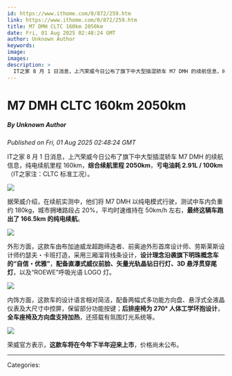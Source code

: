 ```yaml
---
id: https://www.ithome.com/0/872/259.htm
link: https://www.ithome.com/0/872/259.htm
title: M7 DMH CLTC 160km 2050km
date: Fri, 01 Aug 2025 02:48:24 GMT
author: Unknown Author
keywords: 
image: 
images: 
description: >
  IT之家 8 月 1 日消息，上汽荣威今日公布了旗下中大型插混轿车 M7 DMH 的续航信息，纯电续航里程 160km，综合续航里程 2050km，亏电油耗 2.91L / 100km（IT之家注：CLTC 标准工况）。据荣威介绍，在续航实测中，他们将 M7 DMH 以纯电模式行驶，测试中车内负重约 180kg，城市拥堵路段占 20%，平均时速维持在 50km/h 左右，最终这辆车跑出了 166.5km 的纯电续航。外形方面，这款车由布加迪威龙超跑缔造者、前奥迪外形首席设计师、劳斯莱斯设计师约瑟夫・卡班打造，采用三厢溜背线条设计，设计理念沿袭旗下明珠概念车的“自信・优雅”，配备直瀑式威仪前脸、矢量光轨晶钻日行灯、3D 悬浮贯穿尾灯，以及“ROEWE”呼吸光语 LOGO 灯。内饰方面，这款车的设计语言相对简洁，配备两幅式多功能方向盘、悬浮式全液晶仪表及大尺寸中控屏，保留部分功能按键；后排座椅为 270° 人体工学环抱设计，全车座椅及方向盘支持加热，还搭载有氛围灯光系统等。荣威官方表示，这款车将在今年下半年迎来上市，价格尚未公布。
---
```

# M7 DMH CLTC 160km 2050km
##### By Unknown Author
_Published on Fri, 01 Aug 2025 02:48:24 GMT_

IT之家 8 月 1 日消息，上汽荣威今日公布了旗下中大型插混轿车 M7 DMH 的续航信息，纯电续航里程 160km，**综合续航里程 2050km**，**亏电油耗 2.91L / 100km**（IT之家注：CLTC 标准工况）。

![](https://img.ithome.com/newsuploadfiles/2025/8/8f3ddff3-d9b5-40fc-82a7-90cb97174bd2.png?x-bce-process=image/format,f_auto)

据荣威介绍，在续航实测中，他们将 M7 DMH 以纯电模式行驶，测试中车内负重约 180kg，城市拥堵路段占 20%，平均时速维持在 50km/h 左右，**最终这辆车跑出了 166.5km 的纯电续航**。

![](https://img.ithome.com/newsuploadfiles/2025/8/a148f68b-b7e3-4f7a-a652-c8c06100046e.jpg?x-bce-process=image/format,f_auto)

外形方面，这款车由布加迪威龙超跑缔造者、前奥迪外形首席设计师、劳斯莱斯设计师约瑟夫・卡班打造，采用三厢溜背线条设计，**设计理念沿袭旗下明珠概念车的“自信・优雅”**，**配备直瀑式威仪前脸、矢量光轨晶钻日行灯、3D 悬浮贯穿尾灯**，以及“ROEWE”呼吸光语 LOGO 灯。

![](https://img.ithome.com/newsuploadfiles/2025/8/347144ba-0a3f-4e7d-89c9-02b512e4de93.jpg?x-bce-process=image/format,f_auto)

内饰方面，这款车的设计语言相对简洁，配备两幅式多功能方向盘、悬浮式全液晶仪表及大尺寸中控屏，保留部分功能按键；**后排座椅为 270° 人体工学环抱设计**，**全车座椅及方向盘支持加热**，还搭载有氛围灯光系统等。

![](https://img.ithome.com/newsuploadfiles/2025/8/39de4fc8-a893-44d0-90ba-fb063db293aa.jpg?x-bce-process=image/format,f_auto)

荣威官方表示，**这款车将在今年下半年迎来上市**，价格尚未公布。

---
Categories: 